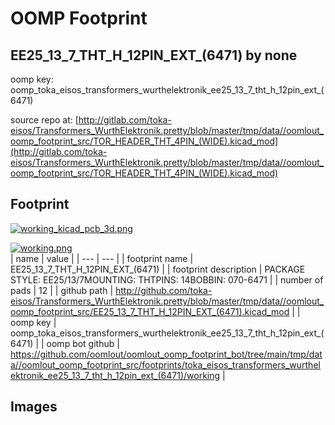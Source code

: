 # OOMP Footprint  
## EE25_13_7_THT_H_12PIN_EXT_(6471)  by none  
  
oomp key: oomp_toka_eisos_transformers_wurthelektronik_ee25_13_7_tht_h_12pin_ext_(6471)  
  
source repo at: [http://gitlab.com/toka-eisos/Transformers_WurthElektronik.pretty/blob/master/tmp/data//oomlout_oomp_footprint_src/TOR_HEADER_THT_4PIN_(WIDE).kicad_mod](http://gitlab.com/toka-eisos/Transformers_WurthElektronik.pretty/blob/master/tmp/data//oomlout_oomp_footprint_src/TOR_HEADER_THT_4PIN_(WIDE).kicad_mod)  
## Footprint  
  
[![working_kicad_pcb_3d.png](working_kicad_pcb_3d_600.png)](working_kicad_pcb_3d.png)  
  
[![working.png](working_600.png)](working.png)  
| name | value | 
| --- | --- | 
| footprint name | EE25_13_7_THT_H_12PIN_EXT_(6471) | 
| footprint description | PACKAGE STYLE: EE25/13/7MOUNTING: THTPINS: 14BOBBIN: 070-6471 | 
| number of pads | 12 | 
| github path | http://github.com/toka-eisos/Transformers_WurthElektronik.pretty/blob/master/tmp/data//oomlout_oomp_footprint_src/EE25_13_7_THT_H_12PIN_EXT_(6471).kicad_mod | 
| oomp key | oomp_toka_eisos_transformers_wurthelektronik_ee25_13_7_tht_h_12pin_ext_(6471) | 
| oomp bot github | https://github.com/oomlout/oomlout_oomp_footprint_bot/tree/main/tmp/data//oomlout_oomp_footprint_src/footprints/toka_eisos_transformers_wurthelektronik_ee25_13_7_tht_h_12pin_ext_(6471)/working | 
## Images  
